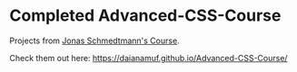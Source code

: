# Completed Advanced-CSS-Course

Projects from [Jonas Schmedtmann's Course](https://www.udemy.com/course/advanced-css-and-sass/).

Check them out here: https://daianamuf.github.io/Advanced-CSS-Course/

